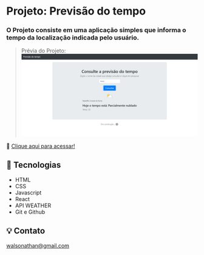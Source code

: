 # Projeto: Previsão do tempo

### O Projeto consiste em uma aplicação simples que informa o tempo da localização indicada pelo usuário.

> Prévia do Projeto:
> ![imagem](.github\preview.JPG)

🔗 [Clique aqui para acessar!](https://dabliuene.github.io/consulta-tempo/)

## 🧰 Tecnologias

- HTML
- CSS
- Javascript
- React
- API WEATHER
- Git e Github

## 💡 Contato

walsonathan@gmail.com
